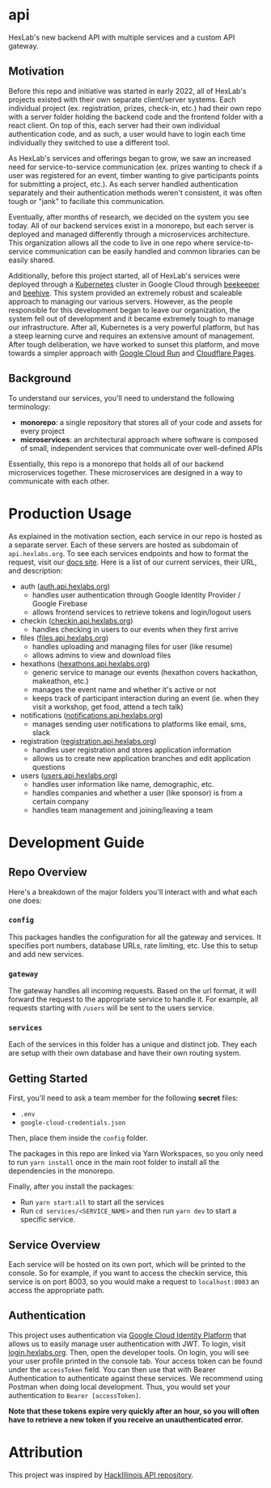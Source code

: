 # api

HexLab's new backend API with multiple services and a custom API gateway.

## Motivation

Before this repo and initiative was started in early 2022, all of HexLab's projects existed with
their own separate client/server systems. Each individual project (ex. registration, prizes,
check-in, etc.) had their own repo with a server folder holding the backend code and the frontend
folder with a react client. On top of this, each server had their own individual authentication
code, and as such, a user would have to login each time individually they switched to use a
different tool.

As HexLab's services and offerings began to grow, we saw an increased need for service-to-service
communication (ex. prizes wanting to check if a user was registered for an event, timber wanting to
give participants points for submitting a project, etc.). As each server handled authentication
separately and their authentication methods weren't consistent, it was often tough or "jank" to
faciliate this communication.

Eventually, after months of research, we decided on the system you see today. All of our backend
services exist in a monorepo, but each server is deployed and managed differently through a
microservices architecture. This organization allows all the code to live in one repo where
service-to-service communication can be easily handled and common libraries can be easily shared.

Additionally, before this project started, all of HexLab's services were deployed through a
[Kubernetes](https://kubernetes.io/) cluster in Google Cloud through
[beekeeper](https://github.com/HackGT/beekeeper) and [beehive](https://github.com/HackGT/beehive).
This system provided an extremely robust and scaleable approach to managing our various servers.
However, as the people responsible for this development began to leave our organization, the system
fell out of development and it became extremely tough to manage our infrastructure. After all,
Kubernetes is a very powerful platform, but has a steep learning curve and requires an extensive
amount of management. After tough deliberation, we have worked to sunset this platform, and move
towards a simpler approach with [Google Cloud Run](https://cloud.google.com/run) and
[Cloudflare Pages](https://pages.cloudflare.com/).

## Background

To understand our services, you'll need to understand the following terminology:

- **monorepo**: a single repository that stores all of your code and assets for every project
- **microservices**: an architectural approach where software is composed of small, independent
  services that communicate over well-defined APIs

Essentially, this repo is a monorepo that holds all of our backend microservices together. These
microservices are designed in a way to communicate with each other.

# Production Usage

As explained in the motivation section, each service in our repo is hosted as a separate server.
Each of these servers are hosted as subdomain of `api.hexlabs.org`. To see each services endpoints
and how to format the request, visit our [docs site](https://docs.hexlabs.org). Here is a list of
our current services, their URL, and description:

- auth ([auth.api.hexlabs.org](https://auth.api.hexlabs.org))
  - handles user authentication through Google Identity Provider / Google Firebase
  - allows frontend services to retrieve tokens and login/logout users
- checkin ([checkin.api.hexlabs.org](https://checkin.api.hexlabs.org))
  - handles checking in users to our events when they first arrive
- files ([files.api.hexlabs.org](https://files.api.hexlabs.org))
  - handles uploading and managing files for user (like resume)
  - allows admins to view and download files
- hexathons ([hexathons.api.hexlabs.org](https://hexathons.api.hexlabs.org))
  - generic service to manage our events (hexathon covers hackathon, makeathon, etc.)
  - manages the event name and whether it's active or not
  - keeps track of participant interaction during an event (ie. when they visit a workshop, get
    food, attend a tech talk)
- notifications ([notifications.api.hexlabs.org](https://notifications.api.hexlabs.org))
  - manages sending user notifications to platforms like email, sms, slack
- registration ([registration.api.hexlabs.org](https://registration.api.hexlabs.org))
  - handles user registration and stores application information
  - allows us to create new application branches and edit application questions
- users ([users.api.hexlabs.org](https://users.api.hexlabs.org))
  - handles user information like name, demographic, etc.
  - handles companies and whether a user (like sponsor) is from a certain company
  - handles team management and joining/leaving a team

# Development Guide

## Repo Overview

Here's a breakdown of the major folders you'll interact with and what each one does:

### `config`

This packages handles the configuration for all the gateway and services. It specifies port numbers,
database URLs, rate limiting, etc. Use this to setup and add new services.

### `gateway`

The gateway handles all incoming requests. Based on the url format, it will forward the request to
the appropriate service to handle it. For example, all requests starting with `/users` will be sent
to the users service.

### `services`

Each of the services in this folder has a unique and distinct job. They each are setup with their
own database and have their own routing system.

## Getting Started

First, you'll need to ask a team member for the following **secret** files:

- `.env`
- `google-cloud-credentials.json`

Then, place them inside the `config` folder.

The packages in this repo are linked via Yarn Workspaces, so you only need to run `yarn install`
once in the main root folder to install all the dependencies in the monorepo.

Finally, after you install the packages:

- Run `yarn start:all` to start all the services
- Run `cd services/<SERVICE_NAME>` and then run `yarn dev` to start a specific service.

## Service Overview

Each service will be hosted on its own port, which will be printed to the console. So for example,
if you want to access the checkin service, this service is on port 8003, so you would make a request
to `localhost:8003` an access the appropriate path.

## Authentication

This project uses authentication via
[Google Cloud Identity Platform](https://cloud.google.com/identity-platform) that allows us to
easily manage user authentication with JWT. To login, visit
[login.hexlabs.org](https://login.hexlabs.org). Then, open the developer tools. On login, you will
see your user profile printed in the console tab. Your access token can be found under the
`accessToken` field. You can then use that with Bearer Authentication to authenticate against these
services. We recommend using Postman when doing local development. Thus, you would set your
authentication to `Bearer [accessToken]`.

**Note that these tokens expire very quickly after an hour, so you will often have to retrieve a new
token if you receive an unauthenticated error.**

# Attribution

This project was inspired by [HackIllinois API repository](https://github.com/HackIllinois/api).
